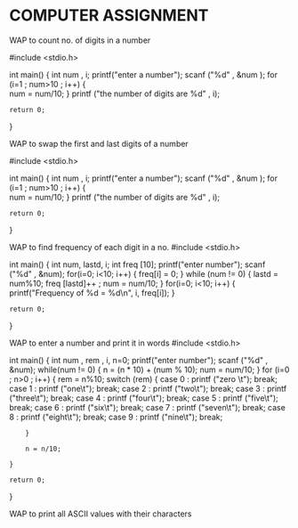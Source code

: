 # COMPUTER ASSIGNMENT

WAP to count no. of digits in a number

#include <stdio.h>

int main()
{
    int num , i;
    printf("enter a number");
    scanf ("%d" , &num );
    for (i=1 ; num>10 ; i++)
    {   
        num = num/10;
    }
    printf ("the number of digits are %d" , i);
        

    return 0;
}

WAP to swap the first and last digits of a number

#include <stdio.h>

int main()
{
    int num , i;
    printf("enter a number");
    scanf ("%d" , &num );
    for (i=1 ; num>10 ; i++)
    {   
        num = num/10;
    }
    printf ("the number of digits are %d" , i);
        

    return 0;
}

WAP to find frequency of each digit in a no.
#include <stdio.h>

int main()
{
    int num, lastd, i;
    int freq [10];
    printf("enter number");
    scanf ("%d" , &num);
    for(i=0; i<10; i++)
    {
        freq[i] = 0;
    }
    while (num != 0)
    {
        lastd = num%10;
        freq [lastd]++ ; 
        num = num/10;
    }
    for(i=0; i<10; i++)
    {
        printf("Frequency of %d = %d\n", i, freq[i]);
    }


    return 0;
}

WAP to enter a number and print it in words
#include <stdio.h>

int main()
{
    int num , rem , i, n=0;
    printf("enter number");
    scanf ("%d" , &num);
    while(num != 0)
    {
        n = (n * 10) + (num % 10);
        num = num/10;
    }
    for (i=0 ; n>0 ; i++)
    {
        rem = n%10;
        switch (rem)
        {
            case 0 : printf ("zero \t");
            break;
            case 1 : printf ("one\t");
            break;
            case 2 : printf ("two\t");
            break;
            case 3 : printf ("three\t");
            break;
            case 4 : printf ("four\t");
            break;
            case 5 : printf ("five\t");
            break;
            case 6 : printf ("six\t");
            break;
            case 7 : printf ("seven\t");
            break;
            case 8 : printf ("eight\t");
            break;
            case 9 : printf ("nine\t");
            break;
           
        }
        
        n = n/10;
        
    }

    return 0;
}

WAP to print all ASCII values with their characters


